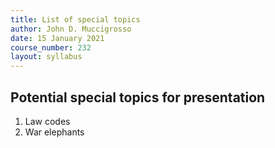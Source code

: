 ```yaml
---
title: List of special topics
author: John D. Muccigrosso
date: 15 January 2021
course_number: 232
layout: syllabus
---
```


## Potential special topics for presentation

1. Law codes
1. War elephants
